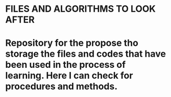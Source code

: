 <h1>FILES AND ALGORITHMS TO LOOK AFTER<h1>
Repository for the propose tho storage the files and codes that have been used in the process of learning. Here I can check for procedures and methods.
